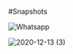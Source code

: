 #Snapshots

![Whatsapp](https://user-images.githubusercontent.com/67522406/102004984-7f1e7780-3d3b-11eb-9619-7216957ea49f.png)


![2020-12-13 (3)](https://user-images.githubusercontent.com/67522406/102005002-a2492700-3d3b-11eb-8b44-c732eef86c85.png)

